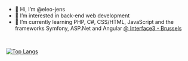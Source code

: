 - 👋 Hi, I’m @eleo-jens
- 👀 I’m interested in back-end web development
- 🌱 I’m currently learning PHP, C#, CSS/HTML, JavaScript and the frameworks Symfony, ASP.Net and Angular <a href="https://www.interface3.be/fr/formation/web-application-developer" target="_blank">@ Interface3 - Brussels</a>
<br>

[![Top Langs](https://github-readme-stats.vercel.app/api/top-langs/?username=eleo-jens&layout=compact&theme=merko)](https://github.com/anuraghazra/github-readme-stats)

<!--- 📫 How to reach me ...

eleo-jens/eleo-jens is a ✨ special ✨ repository because its `README.md` (this file) appears on your GitHub profile.
You can click the Preview link to take a look at your changes.
--->
